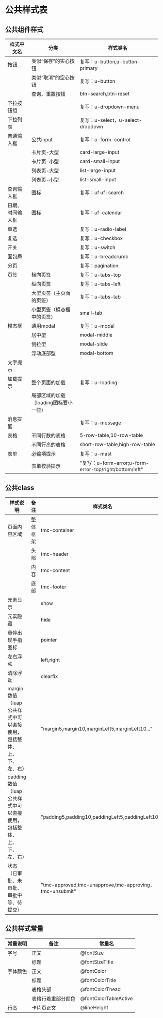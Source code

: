 # 公共样式表

## 公共组件样式

|样式中文名|	分类|	样式类名|
|---|---|---|
|按钮|	类似“保存”的实心按钮|	复写：u-button,u-button-primary|
|   |	类似“取消”的空心按钮|	复写：u-button|
|   |	查询、重置按钮	    |   btn-search,btn-reset|
|下拉按钮组|	|	复写：u-dropdown-menu|
|下拉列表  |    |	复写：u-select，u-select-dropdown|
|普通输入框|	公共input|	复写：u-form-control|
| |	卡片页-大型	|card-large-input|
| |	卡片页-小型|	card-small-input|
| |	列表页-大型|	list-large-input|
| |	列表页-小型|	list-small-input|
|查询输入框	|图标	|复写：uf uf-search|
|日期、时间输入框|	图标|	复写：uf-calendar|
|单选||		复写：u-radio-label|
|复选	||	复写：u-checkbox|
|开关	||	复写：u-switch|
|面包屑	||	复写：u-breadcrumb|
|分页	||	复写：pagination|
|页签|	横向页签	|复写：u-tabs-top|
||	纵向页签|	复写：u-tabs-left|
||	大型页签（主页面的页签）|	复写：u-tabs-tab|
||	小型页签（模态框中的页签）|	small-tab|
|模态框|	通用modal|	复写：u-modal|
||	居中型|	modal-middle|
||	侧拉型|	modal-slide|
||	浮动底部型|	modal-bottom|
|文字提示|||		
|加载提示|	整个页面的加载|	复写：u-loading|
|	|局部区域的加载（loading图标要小一些）	|
|消息提醒	||	复写：u-message|
|表格|	不同行数的表格|	5-row-table,10-row-table|
||	不同行高的表格|	short-row-table,high-row-table|
|表单|	必输项提示|	复写：u-mast|
|	|表单校验提示|	"复写：u-form-error;u-form-error-top/right/bottom/left"|

## 公共class
|样式说明|	备注|	样式类名|
|---|---|---|
|页面内容区域|	整体框架|	tmc-container|
||	头部|	tmc-header|
||	内容|	tmc-content|
||	底部|	tmc-footer|
|元素显示|	|	show
|元素隐藏|	|	hide
|悬停出现手指图标	||	pointer
|左右浮动||		left,right
|清除浮动||		clearfix
|margin数值 （iuap公共样式中可以直接使用，包括整体、上、下、左、右）||	"margin5,margin10,marginLeft5,marginLeft10..."|
|padding数值 （iuap公共样式中可以直接使用，包括整体、上、下、左、右）	||	"padding5,padding10,paddingLeft5,paddingLeft10..."|
|状态（已审批、未审批、审批中等、待提交）||		"tmc-approved,tmc-unapprove,tmc-approving，tmc-unsubmit"|

## 公共样式常量

|常量说明|	备注|	常量名|
|---|---|---|
|字号|	正文|	@fontSize
||	标题|	@fontSizeTitle
|字体颜色|	正文	|@fontColor
||	标题|	@fontColorTitle
||	表格头部|	@fontColorThead
||	表格行着重部分颜色|	@fontColorTableActive
|行高|	卡片页正文|	@lineHeight
